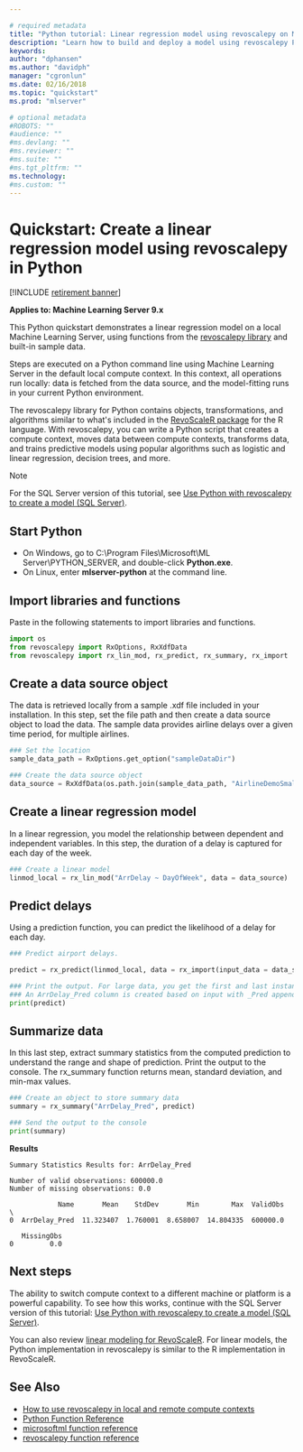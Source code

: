 ```yaml
---

# required metadata
title: "Python tutorial: Linear regression model using revoscalepy on Machine Learning Server "
description: "Learn how to build and deploy a model using revoscalepy Python functions. Predict outcomes. Summarize  data."
keywords: 
author: "dphansen"
ms.author: "davidph"
manager: "cgronlun"
ms.date: 02/16/2018
ms.topic: "quickstart"
ms.prod: "mlserver"

# optional metadata
#ROBOTS: ""
#audience: ""
#ms.devlang: ""
#ms.reviewer: ""
#ms.suite: ""
#ms.tgt_pltfrm: ""
ms.technology: 
#ms.custom: ""
---
```


# Quickstart: Create a linear regression model using revoscalepy in Python

[!INCLUDE [retirement banner](~/includes/machine-learning-server-retirement.md)]

**Applies to: Machine Learning Server 9.x**

This Python quickstart demonstrates a linear regression model on a local Machine Learning Server, using functions from the [revoscalepy library](../python-reference/revoscalepy/revoscalepy-package.md) and built-in sample data. 

Steps are executed on a Python command line using Machine Learning Server in the default local compute context. In this context, all operations run locally: data is fetched from the data source, and the model-fitting runs in your current Python environment.

The revoscalepy library for Python contains objects, transformations, and algorithms similar to what's included in the [RevoScaleR package](../r-reference/revoscaler/revoscaler.md) for the R language. With revoscalepy, you can write a Python script that creates a compute context, moves data between compute contexts, transforms data, and trains predictive models using popular algorithms such as logistic and linear regression, decision trees, and more.

> [!Note]
> For the SQL Server version of this tutorial, see [Use Python with revoscalepy to create a model (SQL Server)](https://docs.microsoft.com/sql/advanced-analytics/tutorials/use-python-revoscalepy-to-create-model).

## Start Python

+ On Windows, go to C:\Program Files\Microsoft\ML Server\PYTHON_SERVER, and double-click **Python.exe**.
+ On Linux, enter **mlserver-python** at the command line.

## Import libraries and functions

Paste in the following statements to import libraries and functions.

```python
import os
from revoscalepy import RxOptions, RxXdfData
from revoscalepy import rx_lin_mod, rx_predict, rx_summary, rx_import
```

## Create a data source object

The data is retrieved locally from a sample .xdf file included in your installation. In this step, set the file path and then create a data source object to load the data. The sample data provides airline delays over a given time period, for multiple airlines.

```python
### Set the location
sample_data_path = RxOptions.get_option("sampleDataDir")

### Create the data source object
data_source = RxXdfData(os.path.join(sample_data_path, "AirlineDemoSmall.xdf"))
```

## Create a linear regression model

In a linear regression, you model the relationship between dependent and independent variables. In this step, the duration of a delay is captured for each day of the week. 

```python
### Create a linear model
linmod_local = rx_lin_mod("ArrDelay ~ DayOfWeek", data = data_source)
```

## Predict delays

Using a prediction function, you can predict the likelihood of a delay for each day.

```python
### Predict airport delays.

predict = rx_predict(linmod_local, data = rx_import(input_data = data_source))

### Print the output. For large data, you get the first and last instances.
### An ArrDelay_Pred column is created based on input with _Pred appended.
print(predict)
```

## Summarize data

In this last step, extract summary statistics from the computed prediction to understand the range and shape of prediction. Print the output to the console. The rx_summary function returns mean, standard deviation, and min-max values.

```python
### Create an object to store summary data
summary = rx_summary("ArrDelay_Pred", predict)

### Send the output to the console
print(summary)
```
**Results**

```text
Summary Statistics Results for: ArrDelay_Pred

Number of valid observations: 600000.0
Number of missing observations: 0.0

            Name       Mean    StdDev       Min        Max  ValidObs  \
0  ArrDelay_Pred  11.323407  1.760001  8.658007  14.804335  600000.0

   MissingObs
0         0.0
```

## Next steps

The ability to switch compute context to a different machine or platform is a powerful capability. To see how this works, continue with the SQL Server version of this tutorial: [Use Python with revoscalepy to create a model (SQL Server)](https://docs.microsoft.com/sql/advanced-analytics/tutorials/use-python-revoscalepy-to-create-model).

You can also review [linear modeling for RevoScaleR](../r/how-to-revoscaler-linear-model.md). For linear models, the Python implementation in revoscalepy is similar to the R implementation in RevoScaleR.


## See Also

+ [How to use revoscalepy in local and remote compute contexts](how-to-revoscalepy.md)
+ [Python Function Reference](../python-reference/introducing-python-package-reference.md)
+ [microsoftml function reference](../python-reference/microsoftml/microsoftml-package.md)
+ [revoscalepy function reference](../python-reference/revoscalepy/revoscalepy-package.md)
